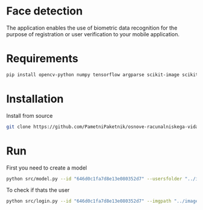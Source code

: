 # Face detection

The application enables the use of biometric data recognition for the purpose of registration or user verification to your mobile application.

# Requirements

```bash
pip install opencv-python numpy tensorflow argparse scikit-image scikit-learn shutil
```

# Installation

Install from source
```bash
git clone https://github.com/PametniPaketnik/osnove-racunalniskega-vida
```

# Run

First you need to create a model
```bash
python src/model.py --id "646d0c1fa7d8e13e080352d7" --usersfolder "../images/TrainImages"
```

To check if thats the user
```bash
python src/login.py --id "646d0c1fa7d8e13e080352d7" --imgpath "../images/IMG_8296.jpg" --outputpath "../images/obraz2.jpg"
```
